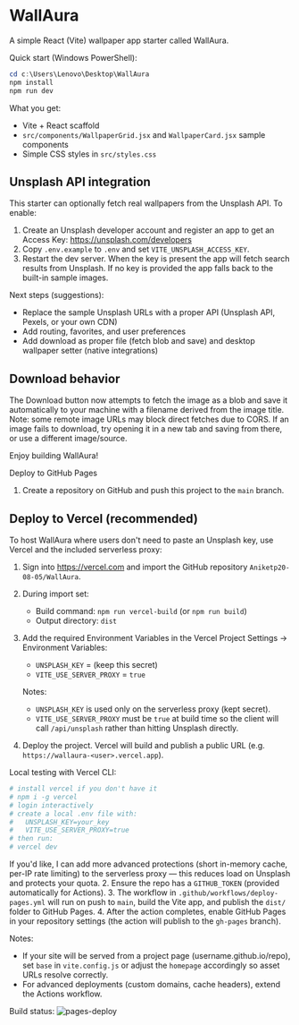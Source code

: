 # WallAura

A simple React (Vite) wallpaper app starter called WallAura.

Quick start (Windows PowerShell):

```powershell
cd c:\Users\Lenovo\Desktop\WallAura
npm install
npm run dev
```

What you get:
- Vite + React scaffold
- `src/components/WallpaperGrid.jsx` and `WallpaperCard.jsx` sample components
- Simple CSS styles in `src/styles.css`

Unsplash API integration
------------------------
This starter can optionally fetch real wallpapers from the Unsplash API. To enable:

1. Create an Unsplash developer account and register an app to get an Access Key: https://unsplash.com/developers
2. Copy `.env.example` to `.env` and set `VITE_UNSPLASH_ACCESS_KEY`.
3. Restart the dev server. When the key is present the app will fetch search results from Unsplash. If no key is provided the app falls back to the built-in sample images.


Next steps (suggestions):
- Replace the sample Unsplash URLs with a proper API (Unsplash API, Pexels, or your own CDN)
- Add routing, favorites, and user preferences
- Add download as proper file (fetch blob and save) and desktop wallpaper setter (native integrations)

Download behavior
-----------------
The Download button now attempts to fetch the image as a blob and save it automatically to your machine with a filename derived from the image title. Note: some remote image URLs may block direct fetches due to CORS. If an image fails to download, try opening it in a new tab and saving from there, or use a different image/source.

Enjoy building WallAura!

Deploy to GitHub Pages

1. Create a repository on GitHub and push this project to the `main` branch.

Deploy to Vercel (recommended)
------------------------------

To host WallAura where users don't need to paste an Unsplash key, use Vercel and the included serverless proxy:

1. Sign into https://vercel.com and import the GitHub repository `Aniketp20-08-05/WallAura`.
2. During import set:
	- Build command: `npm run vercel-build` (or `npm run build`)
	- Output directory: `dist`
3. Add the required Environment Variables in the Vercel Project Settings → Environment Variables:
	- `UNSPLASH_KEY` = <your Unsplash Access Key>  (keep this secret)
	- `VITE_USE_SERVER_PROXY` = `true`

	Notes:
	- `UNSPLASH_KEY` is used only on the serverless proxy (kept secret).
	- `VITE_USE_SERVER_PROXY` must be `true` at build time so the client will call `/api/unsplash` rather than hitting Unsplash directly.

4. Deploy the project. Vercel will build and publish a public URL (e.g. `https://wallaura-<user>.vercel.app`).

Local testing with Vercel CLI:

```powershell
# install vercel if you don't have it
# npm i -g vercel
# login interactively
# create a local .env file with:
#   UNSPLASH_KEY=your_key
#   VITE_USE_SERVER_PROXY=true
# then run:
# vercel dev
```

If you'd like, I can add more advanced protections (short in-memory cache, per-IP rate limiting) to the serverless proxy — this reduces load on Unsplash and protects your quota.
2. Ensure the repo has a `GITHUB_TOKEN` (provided automatically for Actions).
3. The workflow in `.github/workflows/deploy-pages.yml` will run on push to `main`, build the Vite app, and publish the `dist/` folder to GitHub Pages.
4. After the action completes, enable GitHub Pages in your repository settings (the action will publish to the `gh-pages` branch).

Notes:
- If your site will be served from a project page (username.github.io/repo), set `base` in `vite.config.js` or adjust the `homepage` accordingly so asset URLs resolve correctly.
- For advanced deployments (custom domains, cache headers), extend the Actions workflow.

Build status: ![pages-deploy](https://github.com/<your-username>/<your-repo>/workflows/Build%20and%20deploy%20to%20GitHub%20Pages/badge.svg)
